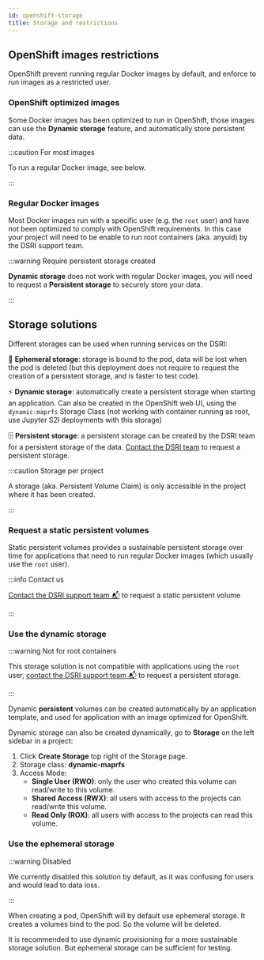 ```yaml
---
id: openshift-storage
title: Storage and restrictions
---
```


## OpenShift images restrictions

OpenShift prevent running regular Docker images by default, and enforce to run images as a restricted user.

### OpenShift optimized images

Some Docker images has been optimized to run in OpenShift, those images can use the **Dynamic storage** feature, and automatically store persistent data.

:::caution For most images

To run a regular Docker image, see below.

:::

### Regular Docker images

Most Docker images run with a specific user (e.g. the `root` user) and have not been optimized to comply with OpenShift requirements. In this case your project will need to be enable to run root containers (aka. anyuid) by the DSRI support team.

:::warning Require persistent storage created

**Dynamic storage** does not work with regular Docker images, you will need to request a **Persistent storage** to securely store your data.

:::

## Storage solutions

Different storages can be used when running services on the DSRI:

🦋 **Ephemeral storage**: storage is bound to the pod, data will be lost when the pod is deleted (but this deployment does not require to request the creation of a persistent storage, and is faster to test code).

⚡ **Dynamic storage**:  automatically create a persistent storage when starting an application. Can also be created in the OpenShift web UI, using the `dynamic-maprfs` Storage Class (not working with container running as root, use Jupyter S2I deployments with this storage)

🗄️ **Persistent storage**:  a persistent storage can be created by the DSRI team for a persistent storage of the data. [Contact the DSRI team](/dsri-documentation/help) to request a persistent storage. 

:::caution Storage per project

A storage (aka. Persistent Volume Claim) is only accessible in the project where it has been created.

:::

### Request a static persistent volumes

Static persistent volumes provides a sustainable persistent storage over time for applications that need to run regular Docker images (which usually use the `root` user).

:::info Contact us

[Contact the DSRI support team 📬](/dsri-documentation/help) to request a static persistent volume

:::

### Use the dynamic storage

:::warning Not for root containers

This storage solution is not compatible with applications using the `root` user, [contact the DSRI support team 📬](/dsri-documentation/help) to request a persistent storage.

:::

Dynamic **persistent** volumes can be created automatically by an application template, and used for application with an image optimized for OpenShift.

Dynamic storage can also be created dynamically, go to **Storage** on the left sidebar in a project:

1. Click **Create Storage** top right of the Storage page.
2. Storage class: **dynamic-maprfs**
3. Access Mode:
   * **Single User (RWO)**: only the user who created this volume can read/write to this volume.
   * **Shared Access (RWX)**: all users with access to the projects can read/write this volume.
   * **Read Only (ROX)**: all users with access to the projects can read this volume.

### Use the ephemeral storage

:::warning Disabled

We currently disabled this solution by default, as it was confusing for users and would lead to data loss.

:::

When creating a pod, OpenShift will by default use ephemeral storage. It creates a volumes bind to the pod. So the volume will be deleted.

It is recommended to use dynamic provisioning for a more sustainable storage solution. But ephemeral storage can be sufficient for testing.